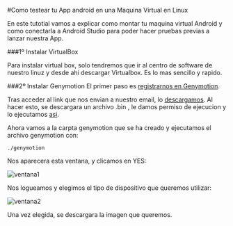 #Como testear tu App android en una Maquina Virtual en Linux

En este tutotial vamos a explicar como montar tu maquina virtual Android y como conectarla a Android Studio para poder hacer pruebas previas a lanzar nuestra App.

###1º Instalar VirtualBox

Para instalar virtual box, solo tendremos que ir al centro de software de nuestro linuz y desde ahi descargar Virtualbox. Es lo mas sencillo y rapido.

###2º Instalar Genymotion
 El primer paso es [registrarnos en Genymotion](https://www.genymotion.com/#!/auth/account-creation).
 
 Tras acceder al link que nos envian a nuestro email, lo [descargamos](https://www.genymotion.com/#!/download). Al hacer esto, se descargara un archivo .bin , le damos permiso de ejecucion y lo ejecutamos [asi](http://showterm.io/81fc6d57e822570542781).
 
Ahora vamos a la carpta genymotion que se ha creado y ejecutamos el archivo genymotion  con:

	./genymotion
    
Nos aparecera esta ventana, y clicamos en YES:

![ventana1](https://github.com/IV-2014/VirtualBoard/blob/master/Images/tutoVM1.png)

Nos logueamos y elegimos el tipo de dispositivo que queremos utilizar:

![ventana2](https://github.com/IV-2014/VirtualBoard/blob/master/Images/tutoVM2.png)

Una vez elegida, se descargara la imagen que queremos.

